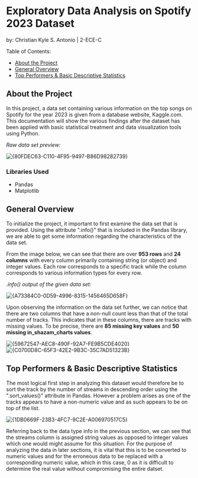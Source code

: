 # Exploratory Data Analysis on Spotify 2023 Dataset
by: Christian Kyle S. Antonio | 2-ECE-C

Table of Contents:

- [About the Project](#about-the-project)
- [General Overview](#general-overview)
- [Top Performers & Basic Descriptive Statistics](#top-performers-&-basic-descriptive-statistics)
  
## About the Project
In this project, a data set containing various information on the top songs on Spotify for the year 2023 is given from a database website, Kaggle.com. This documentation will show the various findings after the dataset has been applied with basic statistical treatment and data visualization tools using Python.


*Raw data set preview:*

![{80FDEC63-C110-4F95-9497-B86D98282739}](https://github.com/user-attachments/assets/d2ea4766-fac9-4d42-bc58-fd2700737e2b)

### Libraries Used
* Pandas
* Matplotlib

## General Overview
To initialize the project, it important to first examine the data set that is provided. Using the attribute ".info()" that is included in the Pandas library, we are able to get some information regarding the characteristics of the data set.

From the image below, we can see that there are over **953 rows** and **24 columns** with every column primarily containing string (or object) and integer values. Each row corresponds to a specific track while the column corresponds to various information types for every row.

*.info() output of the given data set:*

![{A73384C0-0D59-4996-8315-1456465D658F}](https://github.com/user-attachments/assets/903a170d-e1a2-4bd1-a964-3b9dc4a82e4e)

Upon observing the information on the data set further, we can notice that there are two columns that have a non-null count less than that of the total number of tracks. This indicates that in these columns, there are tracks with missing values. To be precise, there are **85 missing key values** and **50 missing in_shazam_charts values**.

![{59672547-AEC8-490F-92A7-FE9B5CDE4020}](https://github.com/user-attachments/assets/18f63ba1-9a7c-415e-b4c7-1885275ba395)
![{C0700D8C-65F3-42E2-9B3C-35C7AD51323B}](https://github.com/user-attachments/assets/fd70971d-dfb3-4ac9-b3b8-6a326de1e969)


## Top Performers & Basic Descriptive Statistics
The most logical first step in analyzing this dataset would therefore be to sort the track by the number of streams in descending order using the ".sort_values()" attribute in Pandas. However a problem arises as one of the tracks appears to have a non-numeric value and as such appears to be on top of the list. 

![{1DB0669F-23B3-4FC7-9C2E-A006970517C5}](https://github.com/user-attachments/assets/e13c86df-949d-4dad-b11f-ee74c1b7d270)

Referring back to the data type info in the previous section, we can see that the streams column is assigned string values as opposed to integer values which one would might assume for this situation. For the purpose of analyzing the data in later sections, it is vital that this is to be converted to numeric values and for the erroneous data to be replaced with a corresponding numeric value, which in this case, 0 as it is difficult to determine the real value without compromising the entire datset.
